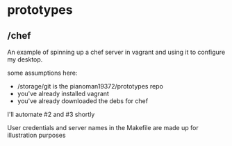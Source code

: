 prototypes
==========


/chef
-----
An example of spinning up a chef server in vagrant and using it to configure my desktop.

some assumptions here:
* /storage/git is the pianoman19372/prototypes repo
* you've already installed vagrant
* you've already downloaded the debs for chef

I'll automate #2 and #3 shortly

User credentials and server names in the Makefile are made up for illustration purposes
